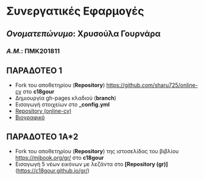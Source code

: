# **Συνεργατικές Εφαρμογές**
## *Ονοματεπώνυμο*: **Χρυσούλα Γουρνάρα**
### *Α.Μ.*: **ΠΜΚ201811**
## ΠΑΡΑΔΟΤΕΟ 1
- Fork του αποθετηρίου (**Repository**) https://github.com/sharu725/online-cv στο **c18gour**
- Δημιουργία gh-pages κλαδιού (**branch**)
- Εισαγωγή στοιχείων στο **_config.yml**
- [Repository (online-cv)](https://github.com/c18gour/online-cv)
- [Βιογραφικό](https://c18gour.github.io/online-cv/) 

## ΠΑΡΑΔΟΤΕΟ 1Α*2
- Fork του αποθετηρίου (**Repository**) της ιστοσελίδας του βιβλίου https://mibook.org/gr/ στο **c18gour**
- Εισαγωγή 5 νέων εικόνων με λεζάντα στο **[Repository (gr)]**(https://c18gour.github.io/gr/)
